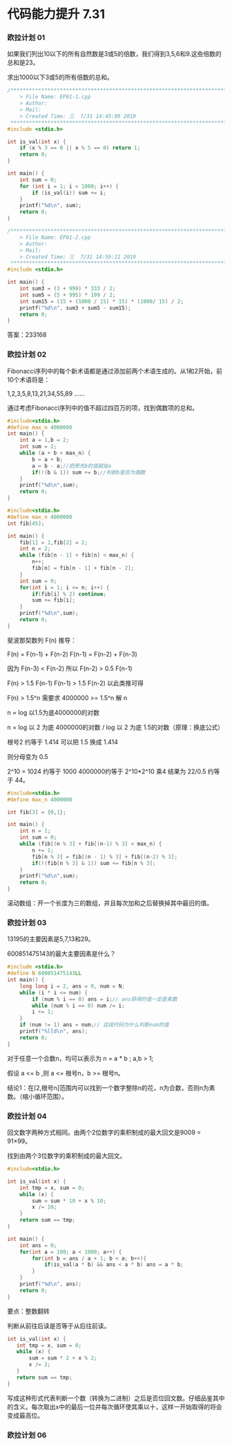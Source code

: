 # 代码能力提升 7.31

### 欧拉计划 01

如果我们列出10以下的所有自然数是3或5的倍数，我们得到3,5,6和9.这些倍数的总和是23。

求出1000以下3或5的所有倍数的总和。

```c
/*************************************************************************
	> File Name: EP01-1.cpp
	> Author:
	> Mail:
	> Created Time: 三  7/31 14:45:09 2019
 ************************************************************************/
#include <stdio.h>

int is_val(int x) {
    if (x % 3 == 0 || x % 5 == 0) return 1;
    return 0;
}

int main() {
    int sum = 0;
    for (int i = 1; i < 1000; i++) {
        if (is_val(i)) sum += i;
    }
    printf("%d\n", sum);
    return 0;
}
```

```c
/*************************************************************************
    > File Name: EP01-2.cpp
    > Author:
    > Mail:
    > Created Time: 三  7/31 14:59:11 2019
 ************************************************************************/
#include <stdio.h>

int main() {
    int sum3 = (3 + 999) * 333 / 2;
    int sum5 = (5 + 995) * 199 / 2;
    int sum15 = (15 + (1000 / 15) * 15) * (1000/ 15) / 2;
    printf("%d\n", sum3 + sum5 - sum15);
    return 0;
}
```

答案：233168

### 欧拉计划 02

Fibonacci序列中的每个新术语都是通过添加前两个术语生成的。从1和2开始，前10个术语将是：

1,2,3,5,8,13,21,34,55,89 ......

通过考虑Fibonacci序列中的值不超过四百万的项，找到偶数项的总和。

```c
#include<stdio.h>
#define max_n 4000000
int main() {
    int a = 1,b = 2;
    int sum = 2;
    while (a + b < max_n) {
        b = a + b;
        a = b - a;//把原先b的值赋给a
        if(!(b & 1)) sum += b;//判断b是否为偶数
    }
    printf("%d\n",sum);
    return 0;
}
```

```c
#include<stdio.h>
#define max_n 4000000
int fib[45];

int main() {
    fib[1] = 1,fib[2] = 2;
    int n = 2;
    while (fib[n - 1] + fib[n] < max_n) {
        n++;
        fib[n] = fib[n - 1] + fib[n - 2];
    }
    int sum = 0;
    for(int i = 1; i <= n; i++) {
        if(fib[i] % 2) continue;
        sum += fib[i];
    }
    printf("%d\n",sum);
    return 0;
}
```

斐波那契数列 F(n) 推导：

F(n) = F(n-1) + F(n-2)    F(n-1) = F(n-2) + F(n-3)

因为 F(n-3) < F(n-2)  所以 F(n-2) > 0.5 F(n-1)

F(n) > 1.5 F(n-1)  F(n-1) > 1.5 F(n-2)  以此类推可得

F(n) > 1.5^n  需要求 4000000 >= 1.5^n 解 n

n = log 以1.5为底4000000的对数

n = log 以 2 为底 4000000的对数 / log 以 2 为底 1.5的对数（原理：换底公式）

根号2 约等于 1.414 可以把 1.5 换成 1.414 

则分母变为 0.5 

2^10 = 1024 约等于 1000  4000000约等于 2^10*2^10 乘4   结果为 22/0.5 约等于 44。

``` c
#include<stdio.h>
#define max_n 4000000

int fib[3] = {0,1};

int main() {
    int n = 1;
    int sum = 0;
    while (fib[(n % 3] + fib[(n-1) % 3] < max_n) {
        n += 1;
        fib[n % 3] = fib[(n - 1) % 3] + fib[(n-2) % 3];
        if(!(fib[n % 3] & 1)) sum += fib[n % 3];
    }
    printf("%d\n",sum);
    return 0;
}
```

滚动数组：开一个长度为三的数组，并且每次加和之后替换掉其中最旧的值。

### 欧拉计划 03

13195的主要因素是5,7,13和29。

600851475143的最大主要因素是什么？

```c
#include <stdio.h>
#define N 600851475143LL
int main() {
    long long i = 2, ans = 0, num = N;
    while (i * i <= num) {
        if (num % i == 0) ans = i;// ans获得的值一定是素数
        while (num % i == 0) num /= i;
        i += 1;
    }
    if (num != 1) ans = num;// 这段代码为什么判断num的值
    printf("%lld\n", ans);
    return 0;
}
```

对于任意一个合数n，均可以表示为 n = a * b ; a,b > 1;

假设 a <= b ,则 a <= 根号n，b >= 根号n。

结论1：在[2,根号n]范围内可以找到一个数字整除n的花，n为合数，否则n为素数。（缩小循环范围）。

### 欧拉计划 04

回文数字两种方式相同。由两个2位数字的乘积制成的最大回文是9009 = 91×99。

找到由两个3位数字的乘积制成的最大回文。

```c
#include<stdio.h>

int is_val(int x) {
    int tmp = x, sum = 0;
    while (x) {
        sum = sum * 10 + x % 10;
        x /= 10;
    }
    return sum == tmp;
}

int main() {
    int ans = 0;
    for(int a = 100; a < 1000; a++) {
        for(int b = ans / a + 1; b < a; b++){
            if(is_val(a * b) && ans < a * b) ans = a * b;
        }
    }
    printf("%d\n", ans);
    return 0;
}
```

要点：整数翻转

判断从前往后读是否等于从后往前读。 

 ```c
int is_val(int x) {
    int tmp = x, sum = 0;
    while (x) {
        sum = sum * 2 + x % 2;
        x /= 2;
    }
    return sum == tmp;
}
 ```

写成这种形式代表判断一个数（转换为二进制）之后是否位回文数。仔细品鉴其中的含义。每次取出x中的最后一位并每次循环使其乘以十，这样一开始取得的将会变成最高位。

### 欧拉计划 06

